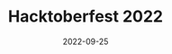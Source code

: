 ---
title: Hacktoberfest 2022
description: Hacktoberfest 2022 announcement for students at the University of Hull among others.
date: 2022-09-25
tags:
  - github
layout: layouts/post.njk
---